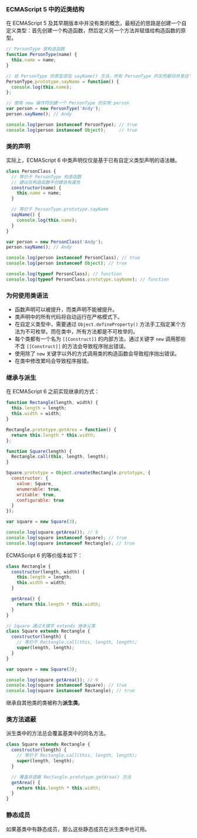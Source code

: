 ### ECMAScript 5 中的近类结构

在 ECMAScript 5 及其早期版本中并没有类的概念，最相近的思路是创建一个自定义类型：首先创建一个构造函数，然后定义另一个方法并赋值给构造函数的原型。

```js
// PersonType 是构造函数
function PersonType(name) {
  this.name = name;
}

// 给 PersonType 的原型添加 sayName() 方法，所有 PersonType 的实例都将共享这个方法。
PersonType.prototype.sayName = function() {
  console.log(this.name);
};

// 使用 new 操作符创建一个 PersonType 的实例 person
var person = new PersonType('Andy'); 
person.sayName(); // Andy

console.log(person instanceof PersonType); // true
console.log(person instanceof Object);     // true
```

### 类的声明

实际上，ECMAScript 6 中类声明仅仅是基于已有自定义类型声明的语法糖。

```js
class PersonClass {
  // 等价于 PersonType 构造函数
  // 建议在构造函数中创建自有属性
  constructor(name) {
    this.name = name;
  }

  // 等价于 PersonType.prototype.sayName
  sayName() {
    console.log(this.name);
  }
}

var person = new PersonClass('Andy');
person.sayName(); // Andy

console.log(person instanceof PersonClass); // true
console.log(person instanceof Object); // true

console.log(typeof PersonClass); // function
console.log(typeof PersonClass.prototype.sayName); // function
```

### 为何使用类语法

* 函数声明可以被提升，而类声明不能被提升。
* 类声明中的所有代码将自动运行在严格模式下。
* 在自定义类型中，需要通过 `Object.defineProperty()` 方法手工指定某个方法为不可枚举。而在类中，所有方法都是不可枚举的。
* 每个类都有一个名为 `[[Construct]]` 的内部方法，通过关键字 `new` 调用那些不含 `[[Construct]]` 的方法会导致程序抛出错误。
* 使用除了 `new` 关键字以外的方式调用类的构造函数会导致程序抛出错误。
* 在类中修改累吗会导致程序报错。


### 继承与派生

在 ECMAScript 6 之前实现继承的方式：

```js
function Rectangle(length, width) {
  this.length = length;
  this.width = width;
}

Rectangle.prototype.getArea = function() {
  return this.length * this.width;
};

function Square(length) {
  Rectangle.call(this, length, length);
}

Square.prototype = Object.create(Rectangle.prototype, {
  constructor: {
    value: Square,
    enumerable: true,
    writable: true,
    configurable: true
  }
});

var square = new Square(3);

console.log(square.getArea()); // 9
console.log(square instanceof Square); // true
console.log(square instanceof Rectangle); // true
```

ECMAScript 6 的等价版本如下：

```js
class Rectangle {
  constructor(length, width) {
    this.length = length;
    this.width = width;
  }

  getArea() {
    return this.length * this.width;
  }
}

// Square 通过关键字 extends 继承父类
class Square extends Rectangle {
  constructor(length) {
    // 等价于 Rectangle.call(this, length, length);
    super(length, length);
  }
}

var square = new Square(3);

console.log(square.getArea()); // 9
console.log(square instanceof Square); // true
console.log(square instanceof Rectangle); // true
```

继承自其他类的类被称为**派生类**。

### 类方法遮蔽

派生类中的方法总会覆盖基类中的同名方法。


```js
class Square extends Rectangle {
  constructor(length) {
    // 等价于 Rectangle.call(this, length, length);
    super(length, length);
  }

  // 覆盖并遮蔽 Rectangle.prototype.getArea() 方法
  getArea() {
    return this.length * this.width;
  }
}
```

### 静态成员

如果基类中有静态成员，那么这些静态成员在派生类中也可用。
